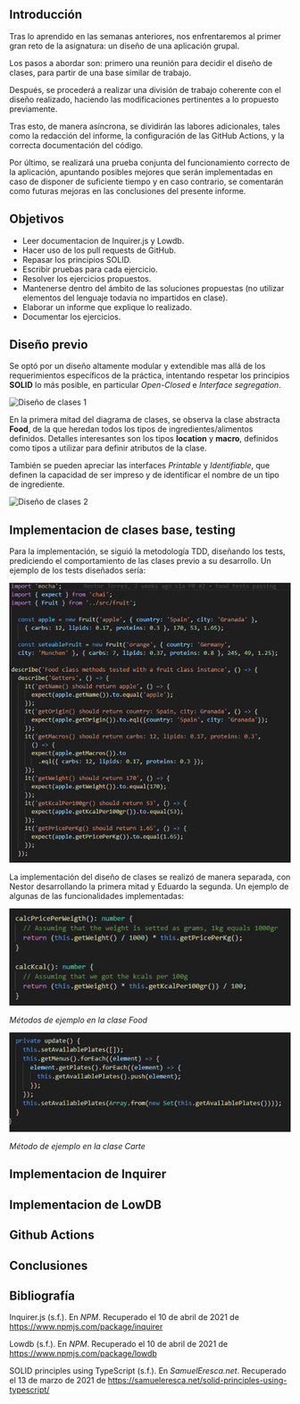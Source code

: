 ## Introducción

Tras lo aprendido en las semanas anteriores, nos enfrentaremos al primer gran reto de la asignatura: un diseño de una aplicación grupal. 

Los pasos a abordar son: primero una reunión para decidir el diseño de clases, para partir de una base similar de trabajo.

Después, se procederá a realizar una división de trabajo coherente con el diseño realizado, haciendo las modificaciones pertinentes a lo propuesto previamente.

Tras esto, de manera asíncrona, se dividirán las labores adicionales, tales como la redacción del informe, la configuración de las GitHub Actions, y la correcta documentación del código.

Por último, se realizará una prueba conjunta del funcionamiento correcto de la aplicación, apuntando posibles mejores que serán implementadas en caso de disponer de suficiente tiempo y en caso contrario, se comentarán como futuras mejoras en las conclusiones del presente informe.

## Objetivos

- Leer documentacion de Inquirer.js y Lowdb.
- Hacer uso de los pull requests de GitHub.
- Repasar los principios SOLID.
- Escribir pruebas para cada ejercicio.
- Resolver los ejercicios propuestos.
- Mantenerse dentro del ámbito de las soluciones propuestas (no utilizar elementos del lenguaje todavia no impartidos en clase).
- Elaborar un informe que explique lo realizado.
- Documentar los ejercicios.

## Diseño previo

Se optó por un diseño altamente modular y extendible mas allá de los requerimientos específicos de la práctica, intentando respetar los principios __SOLID__ lo más posible, en particular _Open-Closed_ e _Interface segregation_.

![Diseño de clases 1](img/diseño-previo1.png)

En la primera mitad del diagrama de clases, se observa la clase abstracta __Food__, de la que heredan todos los tipos de ingredientes/alimentos definidos. Detalles interesantes son los tipos __location__ y __macro__, definidos como tipos a utilizar para definir atributos de la clase.

También se pueden apreciar las interfaces _Printable_ y _Identifiable_, que definen la capacidad de ser impreso y de identificar el nombre de un tipo de ingrediente.

![Diseño de clases 2](img/diseño-previo2.png)

## Implementacion de clases base, testing

Para la implementación, se siguió la metodología TDD, diseñando los tests, prediciendo el comportamiento de las clases previo a su desarrollo. Un ejemplo de los tests diseñados sería:

![Tests](img/tests-example.png)

La implementación del diseño de clases se realizó de manera separada, con Nestor desarrollando la primera mitad y Eduardo la segunda. Un ejemplo de algunas de las funcionalidades implementadas: 

![Food methods](img/food-methods.png)

_Métodos de ejemplo en la clase Food_

![Carte methods](img/carte-methods.png)

_Método de ejemplo en la clase Carte_
## Implementacion de Inquirer

## Implementacion de LowDB

## Github Actions

## Conclusiones

## Bibliografía

Inquirer.js (s.f.). En _NPM_. Recuperado el 10 de abril de 2021 de https://www.npmjs.com/package/inquirer

Lowdb (s.f.). En _NPM_. Recuperado el 10 de abril de 2021 de https://www.npmjs.com/package/lowdb

SOLID principles using TypeScript (s.f.). En _SamuelEresca.net_. Recuperado el 13 de marzo de 2021 de https://samueleresca.net/solid-principles-using-typescript/

